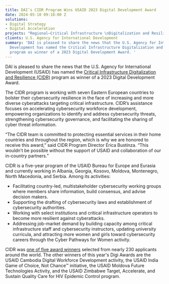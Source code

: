 ```yaml
---
title: DAI’s CIDR Program Wins USAID 2023 Digital Development Award
date: 2024-05-10 09:18:00 Z
solutions:
- Digital Strategy
- Digital Acceleration
projects: "Regional—Critical Infrastructure \nDigitalization and Resilience (CIDR)"
clients: U.S. Agency for International Development
summary: 'DAI is pleased to share the news that the U.S. Agency for International
  Development has named the Critical Infrastructure Digitalization and Resilience
  program as winner of a 2023 Digital Development Award. '
---
```


DAI is pleased to share the news that the U.S. Agency for International Development (USAID) has named the [Critical Infrastructure Digitalization and Resilience (CIDR)](https://www.dai.com/our-work/projects/regional-critical-infrastructure-digitalization-and-resilience-cidr) program as winner of a 2023 Digital Development Award. 

The CIDR program is working with seven Eastern European countries to bolster their cybersecurity resilience in the face of increasing and more diverse cyberattacks targeting critical infrastructure. CIDR’s assistance focuses on accelerating cybersecurity workforce development, empowering organizations to identify and address cybersecurity threats, strengthening cybersecurity governance, and facilitating the sharing of cyber threat information. 

 “The CIDR team is committed to protecting essential services in their home countries and throughout the region, which is why we are honored to receive this award,” said CIDR Program Director Erica Bustinza. “This wouldn’t be possible without the support of USAID and collaboration of our in-country partners.” 

CIDR is a five-year program of the USAID Bureau for Europe and Eurasia and currently working in Albania, Georgia, Kosovo, Moldova, Montenegro, North Macedonia, and Serbia. Among its activities: 

* Facilitating country-led, multistakeholder cybersecurity working groups where members share information, build consensus, and advise decision makers. 
* Supporting the drafting of cybersecurity laws and establishment of cybersecurity authorities. 
* Working with select institutions and critical infrastructure operators to become more resilient against cyberattacks. 
* Addressing job-market demand by building capacity among critical infrastructure staff and cybersecurity instructors, updating university curricula, and attracting more women and girls toward cybersecurity careers through the Cyber Pathways for Women activity. 

CIDR was [one of five award winners](https://www.usaid.gov/digital-development/digis) selected from nearly 230 applicants around the world. The other winners of this year's Digi Awards are the USAID Cambodia Digital Workforce Development activity, the USAID India Game of Choice, Not Chance™ initiative, the USAID Moldova Future Technologies Activity, and the USAID Zimbabwe Target, Accelerate, and Sustain Quality Care for HIV Epidemic Control program. 